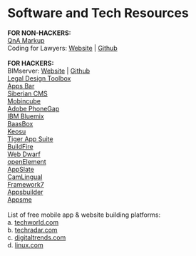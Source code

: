 # Software and Tech Resources
<b>FOR NON-HACKERS:</b><br>
<a href="http://www.qnamarkup.org">QnA Markup</a><br>
Coding for Lawyers: <a href="http://codingforlawyers.com">Website</a> | <a href="https://github.com/vzvenyach/codingforlawyers">Github</a><br>
<br>
<b>FOR HACKERS:</b><br>
BIMserver: <a href="http://bimserver.org">Website</a> | <a href="https://github.com/opensourceBIM/BIMserver">Github</a><br> 
<a href="http://www.legaltechdesign.com/LegalDesignToolbox/">Legal Design Toolbox</a><br>
<a href="http://www.appsbar.com">Apps Bar</a><br>
<a href="http://www.siberiancms.com">Siberian CMS</a><br>
<a href="http://www.mobincube.com/pricing.html">Mobincube</a><br>
<a href="http://phonegap.com/products/">Adobe PhoneGap</a><br>
<a href="http://www.ibm.com/cloud-computing/bluemix/pricing/?cm_sp=HeaderNavigation-_-Mobile-_-Pricing">IBM Bluemix</a><br>
<a href="http://www.baasbox.com/en/">BaasBox</a><br>
<a href="https://keosu.com/pricing/">Keosu</a><br>
<a href="http://tigerappsuite.com">Tiger App Suite</a><br>
<a href="http://buildfire.com">BuildFire</a><br>
<a href="http://www.virtualmechanics.com/products/dwarf/">Web Dwarf</a><br>
<a href="http://www.openelement.com/Download.htm">openElement</a><br>
<a href="https://github.com/Taehan-Kim/AppSlate">AppSlate</a><br>
<a href="https://github.com/yoshiokatsuneo/camlingual_iphone">CamLingual</a><br>
<a href="http://framework7.io">Framework7</a><br>
<a href="http://www.apps-builder.com">Appsbuilder</a><br>
<a href="https://www.appsme.com/pricing">Appsme</a><br>
<br>
List of free mobile app & website building platforms:<br>
a. <a href="http://www.techworld.com/picture-gallery/apps/18-best-mobile-application-development-platforms-tools-3375307/">techworld.com</a><br>
b. <a href="http://www.techradar.com/news/software/best-free-web-design-software-10-programs-to-get-the-job-done-1138669">techradar.com</a><br>
c. <a href="http://www.digitaltrends.com/computing/best-free-web-design-software/2/">digitaltrends.com</a><br>
d. <a href="https://www.linux.com/news/10-best-free-mobile-application-development-frameworks-support-android#.VqjKmSorKUk">linux.com</a><br>

